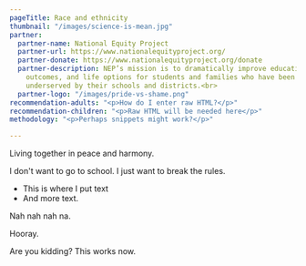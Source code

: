 ```yaml
---
pageTitle: Race and ethnicity
thumbnail: "/images/science-is-mean.jpg"
partner:
  partner-name: National Equity Project
  partner-url: https://www.nationalequityproject.org/
  partner-donate: https://www.nationalequityproject.org/donate
  partner-description: NEP’s mission is to dramatically improve educational experiences,
    outcomes, and life options for students and families who have been historically
    underserved by their schools and districts.<br>
  partner-logo: "/images/pride-vs-shame.png"
recommendation-adults: "<p>How do I enter raw HTML?</p>"
recommendation-children: "<p>Raw HTML will be needed here</p>"
methodology: "<p>Perhaps snippets might work?</p>"

---
```

Living together in peace and harmony.

I don't want to go to school.  I just want to break the rules.

* This is where I put text
* And more text.

Nah nah nah na.

Hooray.

Are you kidding?  This works now.